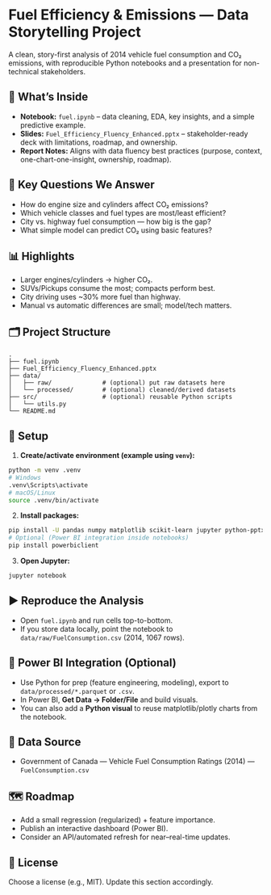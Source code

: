 # Fuel Efficiency & Emissions — Data Storytelling Project

A clean, story-first analysis of 2014 vehicle fuel consumption and CO₂ emissions, with reproducible Python notebooks and a presentation for non-technical stakeholders.

## 🚀 What’s Inside
- **Notebook:** `fuel.ipynb` – data cleaning, EDA, key insights, and a simple predictive example.
- **Slides:** `Fuel_Efficiency_Fluency_Enhanced.pptx` – stakeholder-ready deck with limitations, roadmap, and ownership.
- **Report Notes:** Aligns with data fluency best practices (purpose, context, one-chart-one-insight, ownership, roadmap).

## 🧠 Key Questions We Answer
- How do engine size and cylinders affect CO₂ emissions?
- Which vehicle classes and fuel types are most/least efficient?
- City vs. highway fuel consumption — how big is the gap?
- What simple model can predict CO₂ using basic features?

## 📊 Highlights
- Larger engines/cylinders → higher CO₂.
- SUVs/Pickups consume the most; compacts perform best.
- City driving uses ~30% more fuel than highway.
- Manual vs automatic differences are small; model/tech matters.

## 🗂️ Project Structure
```
.
├── fuel.ipynb
├── Fuel_Efficiency_Fluency_Enhanced.pptx
├── data/
│   ├── raw/              # (optional) put raw datasets here
│   └── processed/        # (optional) cleaned/derived datasets
├── src/                  # (optional) reusable Python scripts
│   └── utils.py
└── README.md
```

## 🔧 Setup
1) **Create/activate environment (example using `venv`):**
```bash
python -m venv .venv
# Windows
.venv\Scripts\activate
# macOS/Linux
source .venv/bin/activate
```

2) **Install packages:**
```bash
pip install -U pandas numpy matplotlib scikit-learn jupyter python-pptx
# Optional (Power BI integration inside notebooks)
pip install powerbiclient
```

3) **Open Jupyter:**
```bash
jupyter notebook
```

## ▶️ Reproduce the Analysis
- Open `fuel.ipynb` and run cells top-to-bottom.
- If you store data locally, point the notebook to `data/raw/FuelConsumption.csv` (2014, 1067 rows).

## 🔗 Power BI Integration (Optional)
- Use Python for prep (feature engineering, modeling), export to `data/processed/*.parquet` or `.csv`.
- In Power BI, **Get Data → Folder/File** and build visuals.
- You can also add a **Python visual** to reuse matplotlib/plotly charts from the notebook.

## 📁 Data Source
- Government of Canada — Vehicle Fuel Consumption Ratings (2014) — `FuelConsumption.csv`

## 🗺️ Roadmap
- Add a small regression (regularized) + feature importance.
- Publish an interactive dashboard (Power BI).
- Consider an API/automated refresh for near–real-time updates.

## 📜 License
Choose a license (e.g., MIT). Update this section accordingly.
